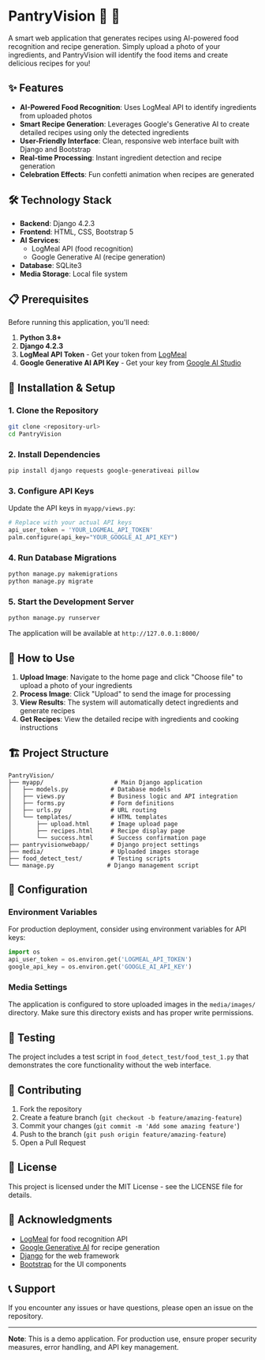 # PantryVision 🚀 🌮

A smart web application that generates recipes using AI-powered food recognition and recipe generation. Simply upload a photo of your ingredients, and PantryVision will identify the food items and create delicious recipes for you!

## ✨ Features

- **AI-Powered Food Recognition**: Uses LogMeal API to identify ingredients from uploaded photos
- **Smart Recipe Generation**: Leverages Google's Generative AI to create detailed recipes using only the detected ingredients
- **User-Friendly Interface**: Clean, responsive web interface built with Django and Bootstrap
- **Real-time Processing**: Instant ingredient detection and recipe generation
- **Celebration Effects**: Fun confetti animation when recipes are generated

## 🛠️ Technology Stack

- **Backend**: Django 4.2.3
- **Frontend**: HTML, CSS, Bootstrap 5
- **AI Services**: 
  - LogMeal API (food recognition)
  - Google Generative AI (recipe generation)
- **Database**: SQLite3
- **Media Storage**: Local file system

## 📋 Prerequisites

Before running this application, you'll need:

1. **Python 3.8+**
2. **Django 4.2.3**
3. **LogMeal API Token** - Get your token from [LogMeal](https://logmeal.es/)
4. **Google Generative AI API Key** - Get your key from [Google AI Studio](https://makersuite.google.com/app/apikey)

## 🚀 Installation & Setup

### 1. Clone the Repository
```bash
git clone <repository-url>
cd PantryVision
```

### 2. Install Dependencies
```bash
pip install django requests google-generativeai pillow
```

### 3. Configure API Keys
Update the API keys in `myapp/views.py`:
```python
# Replace with your actual API keys
api_user_token = 'YOUR_LOGMEAL_API_TOKEN'
palm.configure(api_key="YOUR_GOOGLE_AI_API_KEY")
```

### 4. Run Database Migrations
```bash
python manage.py makemigrations
python manage.py migrate
```

### 5. Start the Development Server
```bash
python manage.py runserver
```

The application will be available at `http://127.0.0.1:8000/`

## 📱 How to Use

1. **Upload Image**: Navigate to the home page and click "Choose file" to upload a photo of your ingredients
2. **Process Image**: Click "Upload" to send the image for processing
3. **View Results**: The system will automatically detect ingredients and generate recipes
4. **Get Recipes**: View the detailed recipe with ingredients and cooking instructions

## 🏗️ Project Structure

```
PantryVision/
├── myapp/                    # Main Django application
│   ├── models.py            # Database models
│   ├── views.py             # Business logic and API integration
│   ├── forms.py             # Form definitions
│   ├── urls.py              # URL routing
│   └── templates/           # HTML templates
│       ├── upload.html      # Image upload page
│       ├── recipes.html     # Recipe display page
│       └── success.html     # Success confirmation page
├── pantryvisionwebapp/      # Django project settings
├── media/                   # Uploaded images storage
├── food_detect_test/        # Testing scripts
└── manage.py               # Django management script
```

## 🔧 Configuration

### Environment Variables
For production deployment, consider using environment variables for API keys:

```python
import os
api_user_token = os.environ.get('LOGMEAL_API_TOKEN')
google_api_key = os.environ.get('GOOGLE_AI_API_KEY')
```

### Media Settings
The application is configured to store uploaded images in the `media/images/` directory. Make sure this directory exists and has proper write permissions.

## 🧪 Testing

The project includes a test script in `food_detect_test/food_test_1.py` that demonstrates the core functionality without the web interface.

## 🤝 Contributing

1. Fork the repository
2. Create a feature branch (`git checkout -b feature/amazing-feature`)
3. Commit your changes (`git commit -m 'Add some amazing feature'`)
4. Push to the branch (`git push origin feature/amazing-feature`)
5. Open a Pull Request

## 📄 License

This project is licensed under the MIT License - see the LICENSE file for details.

## 🙏 Acknowledgments

- [LogMeal](https://logmeal.es/) for food recognition API
- [Google Generative AI](https://ai.google.dev/) for recipe generation
- [Django](https://www.djangoproject.com/) for the web framework
- [Bootstrap](https://getbootstrap.com/) for the UI components

## 📞 Support

If you encounter any issues or have questions, please open an issue on the repository.

---

**Note**: This is a demo application. For production use, ensure proper security measures, error handling, and API key management.


